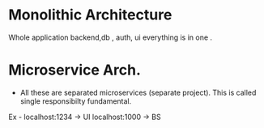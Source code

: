 # Monolithic Architecture
Whole application backend,db , auth, ui everything is in one .


# Microservice Arch.
- All these are separated microservices (separate project). This is called single responsibilty fundamental.

Ex - localhost:1234 -> UI
     localhost:1000 -> BS

     
